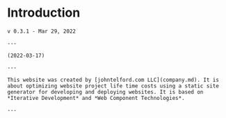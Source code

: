 # Introduction

```admonish warning "Work in Progress"
v 0.3.1 - Mar 29, 2022

---

(2022-03-17)

---

This website was created by [johntelford.com LLC](company.md). It is about optimizing website project life time costs using a static site generator for developing and deploying websites. It is based on *Iterative Development* and *Web Component Technologies*.

---

```

